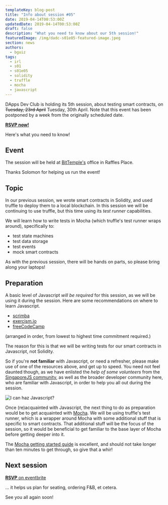 ```yaml
---
templateKey: blog-post
title: "Info about session #05"
date: 2019-04-14T00:53:00Z
updatedDate: 2019-04-14T00:53:00Z
draft: false
description: "What you need to know about our 5th session!"
featuredImage: /img/dadc-s01e05-featured-image.jpeg
section: news
authors:
  - bguiz
tags:
  - irl
  - s01
  - s01e05
  - solidity
  - truffle
  - mocha
  - javascript
---
```


DApps Dev Club is holding its 5th session, about testing smart contracts,
on ~~Tuesday, 23rd April~~ Tuesday, 30th April.
Note that this event has been postponed by a week from
the originally scheduled date.

[**RSVP now!**](https://www.eventbrite.com/e/60041615087)

Here's what you need to know!

<!-- excerpt -->

## Event

The session will be held at
[BitTemple's](https://bittemple.io/)
office in Raffles Place.

Thanks Solomon for helping us run the event!

## Topic

In our previous session, we wrote smart contracts in Solidity, and used truffle
to deploy them to a local blockchain. In this session we will be continuing to
use truffle, but this time using its *test runner* capabilities.

We will learn how to write tests in Mocha (which truffle's test runner wraps
around), specifically to:

- test state machines
- test data storage
- test events
- mock smart contracts

As with the previous session, there will be hands on parts, so please bring
along your laptops!

## Preparation

A basic level of Javascript *will be required* for this session, as we will be
using it during the session. Here are some recommendations on where to learn Javascript.

- [scrimba](https://scrimba.com/g/gintrotojavascript)
- [exercism.io](https://exercism.io/)
- [freeCodeCamp](https://www.freecodecamp.org/)

(arranged in order, from lowest to highest time commitment required.)

The reason for this is that we will be writing tests for our smart contracts in Javascript, not Solidity.

So if you're **not familiar** with Javascript, or need a refresher, please make
use of one of the resources above, and get up to speed. You need not feel
daunted though, as we have enlisted the *help of some volunteers* from the [SingaporeJS community](https://www.meetup.com/Singapore-JS/),
as well as the broader developer community here, who are
familiar with Javascript, in order to help you all out during the session.

![I can haz Javascript?](/img/i-can-haz-javascript.jpeg)

Once (re)acquainted with Javascript, the next thing to do as preparation would
be to get acquainted with
[Mocha](https://mochajs.org/). We will be using truffle's test runner, which
is a wrapper around Mocha with some additional stuff that is specific to smart
contracts. That additional stuff will be the focus of the session, so it would
be beneficial to get familiar to the base layer of Mocha before getting deeper
into it.

The [Mocha getting started guide](https://mochajs.org/#getting-started)
is excellent, and should not take longer than ten minutes to get through,
so give that a whir!

## Next session

[**RSVP** on eventbrite](https://www.eventbrite.com/e/dapps-dev-club-session-05-testing-smart-contracts-tickets-60041615087)

&hellip; it helps us plan for seating, ordering F&amp;B, et cetera.

See you all again soon!